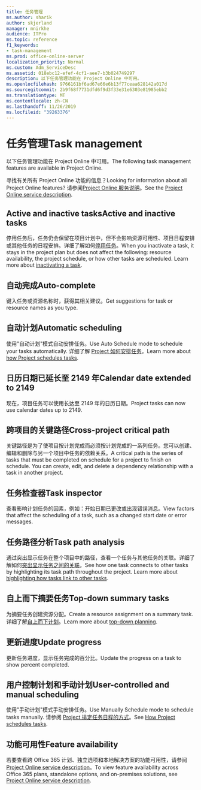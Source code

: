 ```yaml
---
title: 任务管理
ms.author: sharik
author: skjerland
manager: mnirkhe
audience: ITPro
ms.topic: reference
f1_keywords:
- task-management
ms.prod: office-online-server
localization_priority: Normal
ms.custom: Adm_ServiceDesc
ms.assetid: 018ebc12-efef-4cf1-aee7-b3b024749297
description: 以下任务管理功能在 Project Online 中可用。
ms.openlocfilehash: 9766161bf6ad67e66e6b13f77ceaa628142a017d
ms.sourcegitcommit: 2b9f68f7731dfd6f9d3f33e31e6303e81985ebb2
ms.translationtype: MT
ms.contentlocale: zh-CN
ms.lasthandoff: 11/26/2019
ms.locfileid: "39263376"
---
```

# <a name="task-management"></a><span data-ttu-id="3da51-103">任务管理</span><span class="sxs-lookup"><span data-stu-id="3da51-103">Task management</span></span>

<span data-ttu-id="3da51-104">以下任务管理功能在 Project Online 中可用。</span><span class="sxs-lookup"><span data-stu-id="3da51-104">The following task management features are available in Project Online.</span></span>
  
<span data-ttu-id="3da51-105">寻找有关所有 Project Online 功能的信息？</span><span class="sxs-lookup"><span data-stu-id="3da51-105">Looking for information about all Project Online features?</span></span> <span data-ttu-id="3da51-106">请参阅[Project Online 服务说明](project-online-service-description.md)。</span><span class="sxs-lookup"><span data-stu-id="3da51-106">See the [Project Online service description](project-online-service-description.md).</span></span>
  
## <a name="active-and-inactive-tasks"></a><span data-ttu-id="3da51-107">Active and inactive tasks</span><span class="sxs-lookup"><span data-stu-id="3da51-107">Active and inactive tasks</span></span>

<span data-ttu-id="3da51-p102">停用任务后，任务仍会保留在项目计划中，但不会影响资源可用性、项目日程安排或其他任务的日程安排。详细了解如何[停用任务](https://go.microsoft.com/fwlink/p/?LinkId=271335)。</span><span class="sxs-lookup"><span data-stu-id="3da51-p102">When you inactivate a task, it stays in the project plan but does not affect the following: resource availability, the project schedule, or how other tasks are scheduled. Learn more about [inactivating a task](https://go.microsoft.com/fwlink/p/?LinkId=271335).</span></span>
  
## <a name="auto-complete"></a><span data-ttu-id="3da51-110">自动完成</span><span class="sxs-lookup"><span data-stu-id="3da51-110">Auto-complete</span></span>

<span data-ttu-id="3da51-111">键入任务或资源名称时，获得其相关建议。</span><span class="sxs-lookup"><span data-stu-id="3da51-111">Get suggestions for task or resource names as you type.</span></span> 
  
## <a name="automatic-scheduling"></a><span data-ttu-id="3da51-112">自动计划</span><span class="sxs-lookup"><span data-stu-id="3da51-112">Automatic scheduling</span></span>

<span data-ttu-id="3da51-113">使用"自动计划"模式自动安排任务。</span><span class="sxs-lookup"><span data-stu-id="3da51-113">Use Auto Schedule mode to schedule your tasks automatically.</span></span> <span data-ttu-id="3da51-114">详细了解 [Project 如何安排任务](https://go.microsoft.com/fwlink/p/?LinkId=271331)。</span><span class="sxs-lookup"><span data-stu-id="3da51-114">Learn more about [how Project schedules tasks](https://go.microsoft.com/fwlink/p/?LinkId=271331).</span></span> 
  
## <a name="calendar-date-extended-to-2149"></a><span data-ttu-id="3da51-115">日历日期已延长至 2149 年</span><span class="sxs-lookup"><span data-stu-id="3da51-115">Calendar date extended to 2149</span></span>

<span data-ttu-id="3da51-116">现在，项目任务可以使用长达至 2149 年的日历日期。</span><span class="sxs-lookup"><span data-stu-id="3da51-116">Project tasks can now use calendar dates up to 2149.</span></span> 
  
## <a name="cross-project-critical-path"></a><span data-ttu-id="3da51-117">跨项目的关键路径</span><span class="sxs-lookup"><span data-stu-id="3da51-117">Cross-project critical path</span></span>

<span data-ttu-id="3da51-p104">关键路径是为了使项目按计划完成而必须按计划完成的一系列任务。您可以创建、编辑和删除与另一个项目中任务的依赖关系。</span><span class="sxs-lookup"><span data-stu-id="3da51-p104">A critical path is the series of tasks that must be completed on schedule for a project to finish on schedule. You can create, edit, and delete a dependency relationship with a task in another project.</span></span> 
  
## <a name="task-inspector"></a><span data-ttu-id="3da51-120">任务检查器</span><span class="sxs-lookup"><span data-stu-id="3da51-120">Task inspector</span></span>

<span data-ttu-id="3da51-121">查看影响计划任务的因素，例如：开始日期已更改或出现错误消息。</span><span class="sxs-lookup"><span data-stu-id="3da51-121">View factors that affect the scheduling of a task, such as a changed start date or error messages.</span></span>
  
## <a name="task-path-analysis"></a><span data-ttu-id="3da51-122">任务路径分析</span><span class="sxs-lookup"><span data-stu-id="3da51-122">Task path analysis</span></span>

<span data-ttu-id="3da51-p105">通过突出显示任务在整个项目中的路径，查看一个任务与其他任务的关联。详细了解如何[突出显示任务之间的关联](https://go.microsoft.com/fwlink/p/?LinkId=271345)。</span><span class="sxs-lookup"><span data-stu-id="3da51-p105">See how one task connects to other tasks by highlighting its task path throughout the project. Learn more about [highlighting how tasks link to other tasks](https://go.microsoft.com/fwlink/p/?LinkId=271345).</span></span>
  
## <a name="top-down-summary-tasks"></a><span data-ttu-id="3da51-125">自上而下摘要任务</span><span class="sxs-lookup"><span data-stu-id="3da51-125">Top-down summary tasks</span></span>

<span data-ttu-id="3da51-126">为摘要任务创建资源分配。</span><span class="sxs-lookup"><span data-stu-id="3da51-126">Create a resource assignment on a summary task.</span></span> <span data-ttu-id="3da51-127">详细了解[自上而下计划](https://go.microsoft.com/fwlink/p/?LinkId=271333)。</span><span class="sxs-lookup"><span data-stu-id="3da51-127">Learn more about [top-down planning](https://go.microsoft.com/fwlink/p/?LinkId=271333).</span></span>
  
## <a name="update-progress"></a><span data-ttu-id="3da51-128">更新进度</span><span class="sxs-lookup"><span data-stu-id="3da51-128">Update progress</span></span>

<span data-ttu-id="3da51-129">更新任务进度，显示任务完成的百分比。</span><span class="sxs-lookup"><span data-stu-id="3da51-129">Update the progress on a task to show percent completed.</span></span>
  
## <a name="user-controlled-and-manual-scheduling"></a><span data-ttu-id="3da51-130">用户控制计划和手动计划</span><span class="sxs-lookup"><span data-stu-id="3da51-130">User-controlled and manual scheduling</span></span>

<span data-ttu-id="3da51-131">使用"手动计划"模式手动安排任务。</span><span class="sxs-lookup"><span data-stu-id="3da51-131">Use Manually Schedule mode to schedule tasks manually.</span></span> <span data-ttu-id="3da51-132">请参阅 [Project 排定任务日程的方式](https://go.microsoft.com/fwlink/p/?LinkId=271331)。</span><span class="sxs-lookup"><span data-stu-id="3da51-132">See [How Project schedules tasks](https://go.microsoft.com/fwlink/p/?LinkId=271331).</span></span>
  
## <a name="feature-availability"></a><span data-ttu-id="3da51-133">功能可用性</span><span class="sxs-lookup"><span data-stu-id="3da51-133">Feature availability</span></span>

<span data-ttu-id="3da51-134">若要查看跨 Office 365 计划、独立选项和本地解决方案的功能可用性，请参阅[Project Online service description](project-online-service-description.md)。</span><span class="sxs-lookup"><span data-stu-id="3da51-134">To view feature availability across Office 365 plans, standalone options, and on-premises solutions, see [Project Online service description](project-online-service-description.md).</span></span>
  
